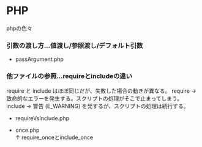 # PHP
phpの色々

### 引数の渡し方...値渡し/参照渡し/デフォルト引数
- passArgument.php

### 他ファイルの参照...requireとincludeの違い
require と include はほぼ同じだが、失敗した場合の動きが異なる。
require → 致命的なエラーを発生する。スクリプトの処理がそこで止まってしまう。
include → 警告 (E_WARNING) を発するが、スクリプトの処理は続行する。
- requireVsInclude.php

- once.php    
↑ require_onceとinclude_once